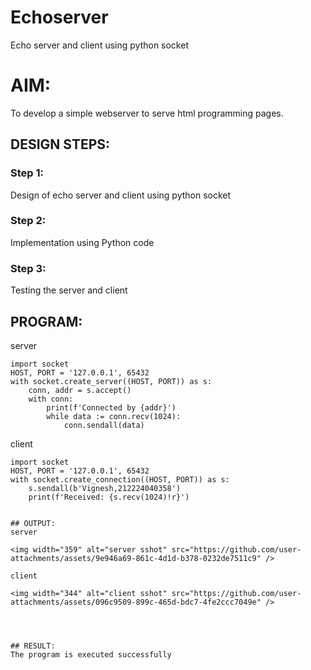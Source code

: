 # Echoserver
Echo server and client using python socket

# AIM:

To develop a simple webserver to serve html programming pages.

## DESIGN STEPS:

### Step 1:

Design of echo server and client using python socket

### Step 2:

Implementation using Python code

### Step 3:

Testing the server and client 

## PROGRAM:
server
~~~
import socket
HOST, PORT = '127.0.0.1', 65432
with socket.create_server((HOST, PORT)) as s:
    conn, addr = s.accept()
    with conn:
        print(f'Connected by {addr}')
        while data := conn.recv(1024):
            conn.sendall(data)
~~~~
client
~~~~
import socket
HOST, PORT = '127.0.0.1', 65432
with socket.create_connection((HOST, PORT)) as s:
    s.sendall(b'Vignesh,212224040358')
    print(f'Received: {s.recv(1024)!r}')


## OUTPUT:
server

<img width="359" alt="server sshot" src="https://github.com/user-attachments/assets/9e946a69-861c-4d1d-b378-0232de7511c9" />

client

<img width="344" alt="client sshot" src="https://github.com/user-attachments/assets/096c9509-899c-465d-bdc7-4fe2ccc7049e" />




## RESULT:
The program is executed successfully
